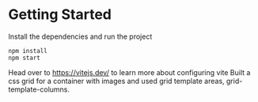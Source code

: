 # Getting Started
Install the dependencies and run the project
```
npm install
npm start
```

Head over to https://vitejs.dev/ to learn more about configuring vite
Built a css grid for a container with images and used grid template areas, grid-template-columns. 
